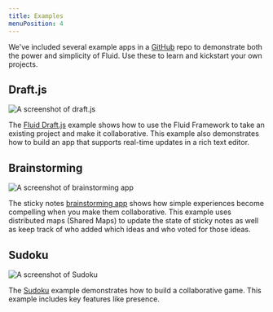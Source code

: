 ```yaml
---
title: Examples
menuPosition: 4
---
```


We've included several example apps in a [GitHub](https://github.com/microsoft/FluidExamples) repo to demonstrate
both the power and simplicity of Fluid. Use these to learn and kickstart your own projects.

## Draft.js

![A screenshot of draft.js](/images/draftjs-example.png)

The [Fluid Draft.js](https://github.com/microsoft/FluidExamples/tree/main/draft-js) example shows how to use the
Fluid Framework to take an existing project and make it collaborative. This example also demonstrates
how to build an app that supports real-time updates in a rich text editor.

## Brainstorming

![A screenshot of brainstorming app](/images/brainstorm-example.png)

The sticky notes [brainstorming app](https://github.com/microsoft/FluidExamples/tree/main/brainstorm)
shows how simple experiences become compelling when you make them collaborative. This example uses distributed
maps (Shared Maps) to update the state of sticky notes as well as keep track of who added which ideas and who
voted for those ideas.

## Sudoku

<img src="/images/sudoku-example.png" alt="A screenshot of Sudoku" style="max-height: 400px; margin-left: auto;
margin-right: auto;">

The [Sudoku](https://github.com/microsoft/FluidExamples/tree/main/sudoku) example demonstrates how to build
a collaborative game. This example includes key features like presence.
